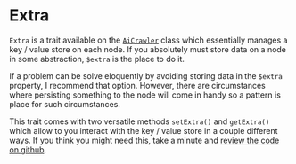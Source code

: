 # Extra

`Extra` is a trait available on the [`AiCrawler`](README.md) class which essentially manages a key / value store on each node. If you absolutely must store data on a node in some abstraction, `$extra` is the place to do it.

If a problem can be solve eloquently by avoiding storing data in the `$extra` property, I recommend that option. However, there are circumstances where persisting something to the node will come in handy so a pattern is place for such circumstances.

This trait comes with two versatile methods `setExtra()` and `getExtra()` which allow to you interact with the key / value store in a couple different ways. If you think you might need this, take a minute and [review the code on github](https://github.com/danrichards/core/blob/master/src/Dan/Core/Support/Traits/Extra.php.).
